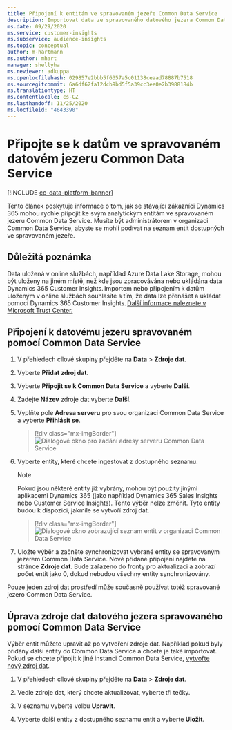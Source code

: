 ```yaml
---
title: Připojení k entitám ve spravovaném jezeře Common Data Service
description: Importovat data ze spravovaného datového jezera Common Data Service.
ms.date: 09/29/2020
ms.service: customer-insights
ms.subservice: audience-insights
ms.topic: conceptual
author: m-hartmann
ms.author: mhart
manager: shellyha
ms.reviewer: adkuppa
ms.openlocfilehash: 029857e2bbb5f6357a5c01138ceaad78887b7518
ms.sourcegitcommit: 6a6df62fa12dcb9bd5f5a39cc3ee0e2b3988184b
ms.translationtype: HT
ms.contentlocale: cs-CZ
ms.lasthandoff: 11/25/2020
ms.locfileid: "4643390"
---
```

# <a name="connect-to-data-in-a-common-data-service-managed-data-lake"></a>Připojte se k datům ve spravovaném datovém jezeru Common Data Service

[!INCLUDE [cc-data-platform-banner](../includes/cc-data-platform-banner.md)]

Tento článek poskytuje informace o tom, jak se stávající zákazníci Dynamics 365 mohou rychle připojit ke svým analytickým entitám ve spravovaném jezeru Common Data Service. Musíte být administrátorem v organizaci Common Data Service, abyste se mohli podívat na seznam entit dostupných ve spravovaném jezeře.

## <a name="important-considerations"></a>Důležitá poznámka

Data uložená v online službách, například Azure Data Lake Storage, mohou být uloženy na jiném místě, než kde jsou zpracovávána nebo ukládána data Dynamics 365 Customer Insights. Importem nebo připojením k datům uloženým v online službách souhlasíte s tím, že data lze přenášet a ukládat pomocí Dynamics 365 Customer Insights. [Další informace naleznete v Microsoft Trust Center.](https://www.microsoft.com/trust-center)

## <a name="connect-to-a-common-data-service-managed-lake"></a>Připojení k datovému jezeru spravovaném pomocí Common Data Service

1. V přehledech cílové skupiny přejděte na **Data** > **Zdroje dat**.

2. Vyberte **Přidat zdroj dat**.

3. Vyberte **Připojit se k Common Data Service** a vyberte **Další**.

4. Zadejte **Název** zdroje dat vyberte **Další**.

5. Vyplňte pole **Adresa serveru** pro svou organizaci Common Data Service a vyberte **Přihlásit se**.

   > [!div class="mx-imgBorder"]
   > ![Dialogové okno pro zadání adresy serveru Common Data Service](media/enter-CDS-org-details.png)

6. Vyberte entity, které chcete ingestovat z dostupného seznamu.    

   > [!NOTE]
   > Pokud jsou některé entity již vybrány, mohou být použity jinými aplikacemi Dynamics 365 (jako například Dynamics 365 Sales Insights nebo Customer Service Insights). Tento výběr nelze změnit. Tyto entity budou k dispozici, jakmile se vytvoří zdroj dat.

   > [!div class="mx-imgBorder"]
   > ![Dialogové okno zobrazující seznam entit v organizaci Common Data Service](media/select-analytical-entities.png)

7. Uložte výběr a začněte synchronizovat vybrané entity se spravovaným jezerem Common Data Service. Nově přidané připojení najdete na stránce **Zdroje dat**. Bude zařazeno do fronty pro aktualizaci a zobrazí počet entit jako 0, dokud nebudou všechny entity synchronizovány.

Pouze jeden zdroj dat prostředí může současně používat totéž spravované jezero Common Data Service.

## <a name="edit-a-common-data-service-managed-lake-data-source"></a>Úprava zdroje dat datového jezera spravovaného pomocí Common Data Service

Výběr entit můžete upravit až po vytvoření zdroje dat. Například pokud byly přidány další entity do Common Data Service a chcete je také importovat.    
Pokud se chcete připojit k jiné instanci Common Data Service, [vytvořte nový zdroj dat](#connect-to-a-common-data-service-managed-lake).

1. V přehledech cílové skupiny přejděte na **Data** > **Zdroje dat**.

2. Vedle zdroje dat, který chcete aktualizovat, vyberte tři tečky.

3. V seznamu vyberte volbu **Upravit**.

4. Vyberte další entity z dostupného seznamu entit a vyberte **Uložit**.
